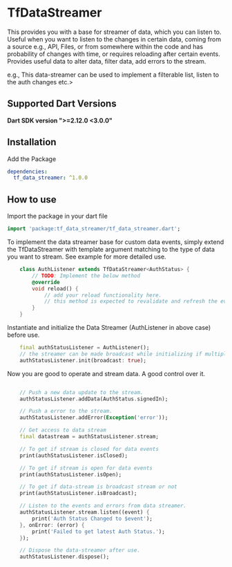 # TfDataStreamer

This provides you with a base for streamer of data, which you can listen to.
Useful when you want to listen to the changes in certain data,
coming from a source e.g., API, Files, or from somewhere within the code and has probability of changes with time,
or requires reloading after certain events.
Provides useful data to alter data, filter data, add errors to the stream.

e.g., This data-streamer can be used to implement a filterable list, listen to the auth changes etc.>

## Supported Dart Versions

**Dart SDK version ">=2.12.0 <3.0.0"**

## Installation

Add the Package

```yaml
dependencies:
  tf_data_streamer: ^1.0.0
```

## How to use

Import the package in your dart file

```dart
import 'package:tf_data_streamer/tf_data_streamer.dart';
```

To implement the data streamer base for custom data events, simply extend the TfDataStreamer with template argument matching to the type of data you want to stream.
See example for more detailed use.

```dart
    class AuthListener extends TfDataStreamer<AuthStatus> {
        // TODO: Implement the below method
        @override
        void reload() {
            // add your reload functionality here.
            // this method is expected to revalidate and refresh the event.
        }
    }
```

Instantiate and initialize the Data Streamer (AuthListener in above case) before use.

```dart
    final authStatusListener = AuthListener();
    // the streamer can be made broadcast while initializing if multiple listeners would be there.
    authStatusListener.init(broadcast: true);
```

Now you are good to operate and stream data. A good control over it.

```dart

    // Push a new data update to the stream.
    authStatusListener.addData(AuthStatus.signedIn);

    // Push a error to the stream.
    authStatusListener.addError(Exception('error'));

    // Get access to data stream
    final datastream = authStatusListener.stream;

    // To get if stream is closed for data events
    print(authStatusListener.isClosed);

    // To get if stream is open for data events
    print(authStatusListener.isOpen);

    // To get if data-stream is broadcast stream or not
    print(authStatusListener.isBroadcast);

    // Listen to the events and errors from data streamer.
    authStatusListener.stream.listen((event) {
        print('Auth Status Changed to $event');
    }, onError: (error) {
        print('Failed to get latest Auth Status.');
    });

    // Dispose the data-streamer after use.
    authStatusListener.dispose();

```
